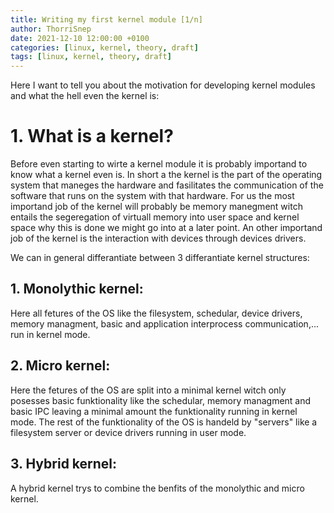 ```yaml
---
title: Writing my first kernel module [1/n]
author: ThorriSnep
date: 2021-12-10 12:00:00 +0100
categories: [linux, kernel, theory, draft]
tags: [linux, kernel, theory, draft]
---
```


Here I want to tell you about the motivation for developing kernel modules and what the hell even the kernel is:

# 1. What is a kernel?

Before even starting to wirte a kernel module it is probably importand to know what a kernel even is.
In short a the kernel is the part of the operating system that maneges the hardware and fasilitates the communication of the software that runs on the system with that hardware.
For us the most importand job of the kernel will probably be memory manegment witch entails the segeregation of virtuall memory into user space and kernel space why this is done we might go into at a later point.
An other importand job of the kernel is the interaction with devices through devices drivers.


We can in general differantiate between 3 differantiate kernel structures:
## 1. Monolythic kernel:
Here all fetures of the OS like the filesystem, schedular, device drivers, memory managment, basic and application interprocess communication,... run in kernel mode.

## 2. Micro kernel:
Here the fetures of the OS are split into a minimal kernel witch only posesses basic funktionality like the schedular, memory managment and basic IPC leaving a minimal amount the funktionality running in kernel mode.
The rest of the funktionality of the OS is handeld by "servers" like a filesystem server or device drivers running in user mode.

## 3. Hybrid kernel:
A hybrid kernel trys to combine the benfits of the monolythic and micro kernel.
